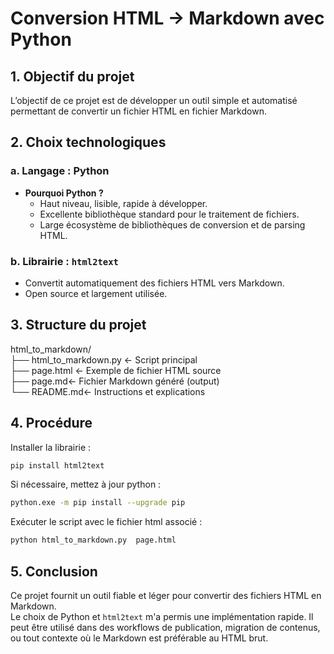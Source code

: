 # Conversion HTML → Markdown avec Python

## 1.  Objectif du projet

L’objectif de ce projet est de développer un outil simple et automatisé permettant de convertir un fichier HTML en fichier Markdown.  



## 2. Choix technologiques

### a. Langage : Python
- **Pourquoi Python ?**
  - Haut niveau, lisible, rapide à développer.
  - Excellente bibliothèque standard pour le traitement de fichiers.
  - Large écosystème de bibliothèques de conversion et de parsing HTML.

### b. Librairie : `html2text`
- Convertit automatiquement des fichiers HTML vers Markdown.
- Open source et largement utilisée.

## 3. Structure du projet

html_to_markdown/  
├── html_to_markdown.py ← Script principal  
├── page.html ← Exemple de fichier HTML source  
├── page.md← Fichier Markdown généré (output)  
└── README.md← Instructions et explications

## 4. Procédure
Installer la librairie :

```bash
pip install html2text
```

Si nécessaire, mettez à jour python : 
```bash
python.exe -m pip install --upgrade pip
```

Exécuter le script avec le fichier html associé :
```bash
python html_to_markdown.py  page.html
```

## 5. Conclusion

Ce projet fournit un outil fiable et léger pour convertir des fichiers HTML en Markdown.  
Le choix de Python et `html2text` m'a permis une implémentation rapide.
Il peut être utilisé dans des workflows de publication, migration de contenus, ou tout contexte où le Markdown est préférable au HTML brut.
